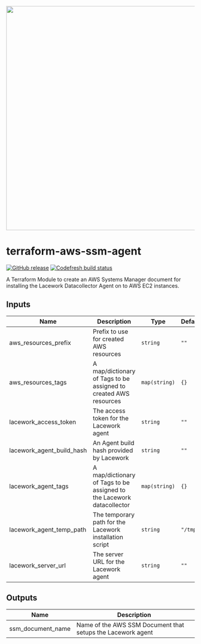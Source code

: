 <a href="https://lacework.com"><img src="https://techally-content.s3-us-west-1.amazonaws.com/public-content/lacework_logo_full.png" width="600"></a>

# terraform-aws-ssm-agent

[![GitHub release](https://img.shields.io/github/release/lacework/terraform-aws-ssm-agent.svg)](https://github.com/lacework/terraform-aws-ssm-agent/releases/)
[![Codefresh build status]( https://g.codefresh.io/api/badges/pipeline/lacework/terraform-modules%2Ftest-compatibility?type=cf-1&key=eyJhbGciOiJIUzI1NiJ9.NWVmNTAxOGU4Y2FjOGQzYTkxYjg3ZDEx.RJ3DEzWmBXrJX7m38iExJ_ntGv4_Ip8VTa-an8gBwBo)]( https://g.codefresh.io/pipelines/edit/new/builds?id=607e25e6728f5a6fba30431b&pipeline=test-compatibility&projects=terraform-modules&projectId=607db54b728f5a5f8930405d)

A Terraform Module to create an AWS Systems Manager document for installing the Lacework Datacollector Agent on to AWS EC2 instances.

## Inputs

| Name | Description | Type | Default | Required |
|------|-------------|------|---------|:--------:|
| aws_resources_prefix | Prefix to use for created AWS resources | `string` | `""` | no |
| aws_resources_tags | A map/dictionary of Tags to be assigned to created AWS resources | `map(string)` | `{}` | no |
| lacework_access_token | The access token for the Lacework agent | `string` | `""` | no |
| lacework_agent_build_hash | An Agent build hash provided by Lacework | `string` | `""` | no |
| lacework_agent_tags | A map/dictionary of Tags to be assigned to the Lacework datacollector | `map(string)` | `{}` | no |
| lacework_agent_temp_path | The temporary path for the Lacework installation script | `string` | `"/tmp"` | no |
| lacework_server_url | The server URL for the Lacework agent | `string` | `""` | no |

## Outputs

| Name | Description |
|------|-------------|
| ssm_document_name | Name of the AWS SSM Document that setups the Lacework agent |
